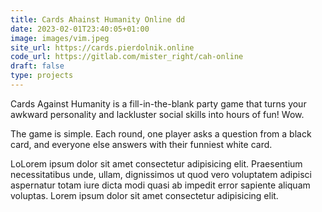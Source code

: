 ```yaml
---
title: Cards Ahainst Humanity Online dd
date: 2023-02-01T23:40:05+01:00
image: images/vim.jpeg
site_url: https://cards.pierdolnik.online
code_url: https://gitlab.com/mister_right/cah-online
draft: false
type: projects
---
```

Cards Against Humanity is a fill-in-the-blank party game that turns your awkward personality and lackluster social skills into hours of fun! Wow.

The game is simple. Each round, one player asks a question from a black card, and everyone else answers with their funniest white card.

LoLorem ipsum dolor sit amet consectetur adipisicing elit. Praesentium necessitatibus unde, ullam, dignissimos ut quod vero voluptatem adipisci aspernatur totam iure dicta modi quasi ab impedit error sapiente aliquam voluptas.
Lorem ipsum dolor sit amet consectetur adipisicing elit.